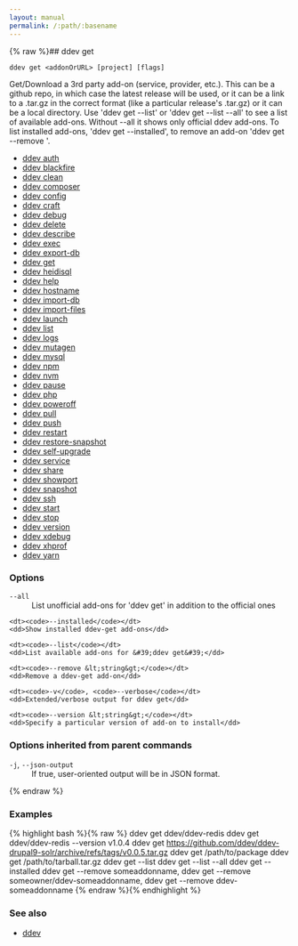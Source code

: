 ```yaml
---
layout: manual
permalink: /:path/:basename
---
```


{% raw %}## ddev get

```
ddev get <addonOrURL> [project] [flags]
```

Get/Download a 3rd party add-on (service, provider, etc.). This can be a github repo, in which case the latest release will be used, or it can be a link to a .tar.gz in the correct format (like a particular release's .tar.gz) or it can be a local directory. Use 'ddev get --list' or 'ddev get --list --all' to see a list of available add-ons. Without --all it shows only official ddev add-ons. To list installed add-ons, 'ddev get --installed', to remove an add-on 'ddev get --remove <add-on>'.

* [ddev auth](./ddev_auth)
* [ddev blackfire](./ddev_blackfire)
* [ddev clean](./ddev_clean)
* [ddev composer](./ddev_composer)
* [ddev config](./ddev_config)
* [ddev craft](./ddev_craft)
* [ddev debug](./ddev_debug)
* [ddev delete](./ddev_delete)
* [ddev describe](./ddev_describe)
* [ddev exec](./ddev_exec)
* [ddev export-db](./ddev_export-db)
* [ddev get](./ddev_get)
* [ddev heidisql](./ddev_heidisql)
* [ddev help](./ddev_help)
* [ddev hostname](./ddev_hostname)
* [ddev import-db](./ddev_import-db)
* [ddev import-files](./ddev_import-files)
* [ddev launch](./ddev_launch)
* [ddev list](./ddev_list)
* [ddev logs](./ddev_logs)
* [ddev mutagen](./ddev_mutagen)
* [ddev mysql](./ddev_mysql)
* [ddev npm](./ddev_npm)
* [ddev nvm](./ddev_nvm)
* [ddev pause](./ddev_pause)
* [ddev php](./ddev_php)
* [ddev poweroff](./ddev_poweroff)
* [ddev pull](./ddev_pull)
* [ddev push](./ddev_push)
* [ddev restart](./ddev_restart)
* [ddev restore-snapshot](./ddev_restore-snapshot)
* [ddev self-upgrade](./ddev_self-upgrade)
* [ddev service](./ddev_service)
* [ddev share](./ddev_share)
* [ddev showport](./ddev_showport)
* [ddev snapshot](./ddev_snapshot)
* [ddev ssh](./ddev_ssh)
* [ddev start](./ddev_start)
* [ddev stop](./ddev_stop)
* [ddev version](./ddev_version)
* [ddev xdebug](./ddev_xdebug)
* [ddev xhprof](./ddev_xhprof)
* [ddev yarn](./ddev_yarn)


### Options


<dl class="flags">
	<dt><code>--all</code></dt>
	<dd>List unofficial add-ons for &#39;ddev get&#39; in addition to the official ones</dd>

	<dt><code>--installed</code></dt>
	<dd>Show installed ddev-get add-ons</dd>

	<dt><code>--list</code></dt>
	<dd>List available add-ons for &#39;ddev get&#39;</dd>

	<dt><code>--remove &lt;string&gt;</code></dt>
	<dd>Remove a ddev-get add-on</dd>

	<dt><code>-v</code>, <code>--verbose</code></dt>
	<dd>Extended/verbose output for ddev get</dd>

	<dt><code>--version &lt;string&gt;</code></dt>
	<dd>Specify a particular version of add-on to install</dd>
</dl>


### Options inherited from parent commands


<dl class="flags">
	<dt><code>-j</code>, <code>--json-output</code></dt>
	<dd>If true, user-oriented output will be in JSON format.</dd>
</dl>


{% endraw %}
### Examples

{% highlight bash %}{% raw %}
ddev get ddev/ddev-redis
ddev get ddev/ddev-redis --version v1.0.4
ddev get https://github.com/ddev/ddev-drupal9-solr/archive/refs/tags/v0.0.5.tar.gz
ddev get /path/to/package
ddev get /path/to/tarball.tar.gz
ddev get --list
ddev get --list --all
ddev get --installed
ddev get --remove someaddonname,
ddev get --remove someowner/ddev-someaddonname,
ddev get --remove ddev-someaddonname
{% endraw %}{% endhighlight %}

### See also

* [ddev](./ddev)
